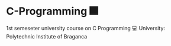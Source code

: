 # C-Programming 🎆
1st semeseter university course on C Programming 💻
University: Polytechnic Institute of Braganca
